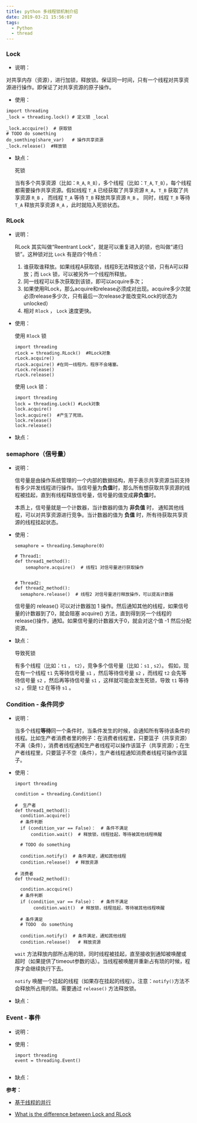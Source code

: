 ```yaml
---
title: python 多线程锁机制介绍
date: 2019-03-21 15:56:07
tags:
  - Python
  - thread
---
```


### Lock
- 说明：

对共享内存（资源），进行加锁，释放锁。保证同一时间，只有一个线程对共享资源进行操作。即保证了对共享资源的原子操作。

- 使用：

```
import threading
_lock = threading.lock() # 定义锁 _local

_lock.accquire()  # 获取锁
# TODO do something
do_somthing(share_var)   # 操作共享资源
_lock.release()  #释放锁

```

- 缺点：
  
  死锁

  当有多个共享资源（比如：`R_A`, `R_B`），多个线程（比如：`T_A`, `T_B`），每个线程都需要操作共享资源。假如线程 `T_A` 已经获取了共享资源 `R_A`，`T_B` 获取了共享资源 `R_B` ， 而线程 `T_A` 等待 `T_B` 释放共享资源 `R_B` 。 同时，线程 `T_B` 等待 `T_A` 释放共享资源 `R_A` ，此时就陷入死锁状态。


### RLock

- 说明：

  RLock 其实叫做“Reentrant Lock”，就是可以重复进入的锁，也叫做“递归锁”。这种锁对比 `Lock` 有是四个特点：
  1. 谁获取谁释放。如果线程A获取锁，线程B无法释放这个锁，只有A可以释放；而 `Lock` 锁，可以被另外一个线程所释放。
  2. 同一线程可以多次获取到该锁，即可以acquire多次；
  3. 如果使用RLock，那么acquire和release必须成对出现。acquire多少次就必须release多少次，只有最后一次release才能改变RLock的状态为unlocked）
  4. 相对 `Rlock` ， `Lock` 速度更快。
- 使用：
  
  使用 `Rlock` 锁
  ```
  import threading  
  rLock = threading.RLock()  #RLock对象  
  rLock.acquire()  
  rLock.acquire() #在同一线程内，程序不会堵塞。  
  rLock.release()  
  rLock.release()  

  ```
  
  使用 `Lock` 锁：

  ```
  import threading  
  lock = threading.Lock() #Lock对象  
  lock.acquire()  
  lock.acquire()  #产生了死琐。  
  lock.release()  
  lock.release()  
  ```
  

- 缺点：
 
  
### semaphore（信号量）

- 说明：

  信号量是由操作系统管理的一个内部的数据结构，用于表示共享资源当前支持有多少并发线程进行操作。当信号量为**负值**时，那么所有想获取共享资源的线程被挂起，直到有线程释放信号量，信号量的值变成**非负值**时。

  本质上，信号量就是一个计数器，当计数器的值为 **非负值** 时， 通知其他线程，可以对共享资源进行竞争。当计数器的值为 **负值** 时，所有待获取共享资源的线程挂起状态。


- 使用：

  ```
  semaphore = threading.Semaphore(0)

  # Thread1:
  def thread1_method():
      semaphore.acquire()  # 线程1 对信号量进行获取操作
  

  # Thread2:
  def thread2_method():
    semaphore.release()  # 线程2 对信号量进行释放操作，可以提高计数器

  ```
  
  信号量的 release() 可以对计数器加 1 操作。然后通知其他的线程，如果信号量的计数器到了0，就会阻塞 acquire() 方法，直到得到另一个线程的release()操作，通知。如果信号量的计数器大于0，就会对这个值 -1 然后分配资源。
  

- 缺点：
  
  导致死锁

  有多个线程（比如：`t1` ， `t2`），竞争多个信号量（比如：`s1` , `s2`）。 假如，现在有一个线程 `t1` 先等待信号量 `s1` ，然后等待信号量 `s2` ，而线程 `t2` 会先等待信号量 `s2` ，然后再等待信号量 `s1` ，这样就可能会发生死锁，导致 `t1` 等待 `s2` ，但是 `t2` 在等待 `s1` 。


### Condition - 条件同步

- 说明：
  
  当多个线程**等待**同一个条件时，当条件发生的时候，会通知所有等待该条件的线程。比如生产者消费者里的例子：在消费者线程里，只要篮子（共享资源）不满（条件），消费者线程通知生产者线程可以操作该篮子（共享资源）；在生产者线程里，只要篮子不空（条件），生产者线程通知消费者线程可操作该篮子。

- 使用：

  ```
  import threading

  condition = threading.Condition()
  
  #  生产者
  def thread1_method():
    condition.acquire()
    # 条件判断
    if (condition_var == False)：  # 条件不满足       
        condition.wait()  # 释放锁，线程挂起，等待被其他线程唤醒
    
    # TODO do something

    condition.notify()  # 条件满足，通知其他线程
    condition.release()  # 释放资源

  # 消费者
  def thread2_method():
     
    condition.accquire()
    # 条件判断
    if (condition_var == False)：  # 条件不满足       
         condition.wait()  # 释放锁，线程挂起，等待被其他线程唤醒

    # 条件满足
    # TODO  do something

    condition.notify()  # 条件满足，通知其他线程
    condition.release()   # 释放资源

  ```
  `wait` 方法释放内部所占用的琐，同时线程被挂起，直至接收到通知被唤醒或超时（如果提供了timeout参数的话）。当线程被唤醒并重新占有琐的时候，程序才会继续执行下去。
  
  `notify` 唤醒一个挂起的线程（如果存在挂起的线程）。注意：`notify()`方法不会释放所占用的琐。需要通过 `release()` 方法释放锁。


- 缺点：
  

### Event - 事件

- 说明：
- 使用：

  ```
  import threading
  event = threading.Event()
  

  ```

- 缺点：





**参考：**

- [基于线程的并行](https://python-parallel-programmning-cookbook.readthedocs.io/zh_CN/latest/chapter2/index.html)

- [What is the difference between Lock and RLock
](https://stackoverflow.com/questions/22885775/what-is-the-difference-between-lock-and-rlock)


